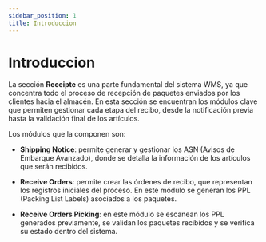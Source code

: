 ```yaml
---
sidebar_position: 1
title: Introduccion
---
```


# Introduccion

La sección **Receipte** es una parte fundamental del sistema WMS, ya que concentra todo el proceso de recepción de paquetes enviados por los clientes hacia el almacén. En esta sección se encuentran los módulos clave que permiten gestionar cada etapa del recibo, desde la notificación previa hasta la validación final de los artículos.

Los módulos que la componen son:
- **Shipping Notice**: permite generar y gestionar los ASN (Avisos de Embarque Avanzado), donde se detalla la información de los artículos que serán recibidos.

- **Receive Orders**: permite crear las órdenes de recibo, que representan los registros iniciales del proceso. En este módulo se generan los PPL (Packing List Labels) asociados a los paquetes.

- **Receive Orders Picking**: en este módulo se escanean los PPL generados previamente, se validan los paquetes recibidos y se verifica su estado dentro del sistema.
